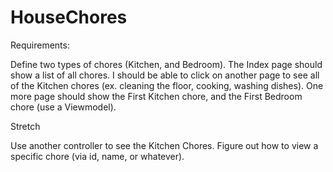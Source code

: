 # HouseChores
Requirements:

Define two types of chores (Kitchen, and Bedroom).
The Index page should show a list of all chores. 
I should be able to click on another page to see all of the Kitchen chores (ex. cleaning the floor, cooking, washing dishes).
One more page should show the First Kitchen chore, and the First Bedroom chore (use a Viewmodel).

Stretch 

​Use another controller to see the Kitchen Chores.
Figure out how to view a specific chore (via id, name, or whatever).
